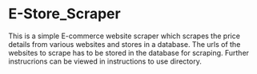 # E-Store_Scraper
This is a simple E-commerce website scraper  which scrapes the price details from various websites and stores in a database.
The urls of the websites to scrape has to be stored in the database for scraping.
Further instrucrions can be viewed in instructions to use directory.
